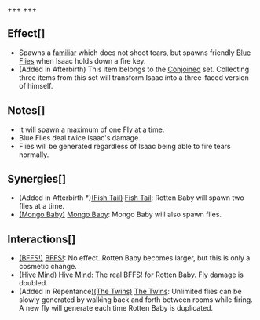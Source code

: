 +++
+++

Effect[]
--------


* Spawns a [familiar](/wiki/Familiar "Familiar") which does not shoot tears, but spawns friendly [Blue Flies](/wiki/Familiar#Blue_Flies "Familiar") when Isaac holds down a fire key.
* (Added in Afterbirth) This item belongs to the [Conjoined](/wiki/Conjoined "Conjoined") set. Collecting three items from this set will transform Isaac into a three-faced version of himself.


Notes[]
-------


* It will spawn a maximum of one Fly at a time.
* Blue Flies deal twice Isaac's damage.
* Flies will be generated regardless of Isaac being able to fire tears normally.


Synergies[]
-----------


* (Added in Afterbirth †)[(Fish Tail)](/wiki/Fish_Tail "Fish Tail") [Fish Tail](/wiki/Fish_Tail "Fish Tail"): Rotten Baby will spawn two flies at a time.
* [(Mongo Baby)](/wiki/Mongo_Baby "Mongo Baby") [Mongo Baby](/wiki/Mongo_Baby "Mongo Baby"): Mongo Baby will also spawn flies.


Interactions[]
--------------


* [(BFFS!)](/wiki/BFFS! "BFFS!") [BFFS!](/wiki/BFFS! "BFFS!"): No effect. Rotten Baby becomes larger, but this is only a cosmetic change.
* [(Hive Mind)](/wiki/Hive_Mind "Hive Mind") [Hive Mind](/wiki/Hive_Mind "Hive Mind"): The real BFFS! for Rotten Baby. Fly damage is doubled.
* (Added in Repentance)[(The Twins)](/wiki/The_Twins "The Twins") [The Twins](/wiki/The_Twins "The Twins"): Unlimited flies can be slowly generated by walking back and forth between rooms while firing. A new fly will generate each time Rotten Baby is duplicated.


